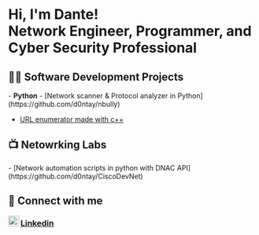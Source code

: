 <h1>Hi, I'm Dante! <br/><a>Network Engineer</a>, <a> Programmer</a>,<a> and Cyber Security Professional</a></h1>

<h2>👨‍💻 Software Development Projects</h2>
- <b>Python</b>
  - [Network scanner & Protocol analyzer in Python](https://github.com/d0ntay/nbully)
  
  - [URL enumerator made with c++](https://github.com/d0ntay/url-finder)

<h2>📺 Netowrking Labs</h2>
- [Network automation scripts in python with DNAC API](https://github.com/d0ntay/CiscoDevNet)

<h2>📱 Connect with me</h2>
<img align="left" alt="dante | LinkedIn" width="22px" src="https://cdn.jsdelivr.net/npm/simple-icons@v3/icons/linkedin.svg" /> <h3><a href="https://www.linkedin.com/in/dantecicciarelli/">Linkedin</a></h3>
